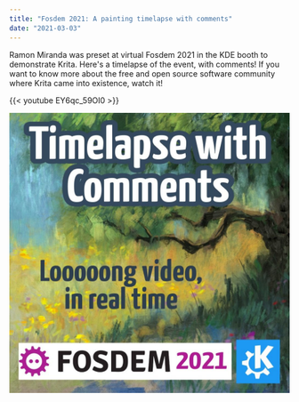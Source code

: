 ```yaml
---
title: "Fosdem 2021: A painting timelapse with comments"
date: "2021-03-03"
---
```


Ramon Miranda was preset at virtual Fosdem 2021 in the KDE booth to demonstrate Krita. Here's a timelapse of the event, with comments! If you want to know more about the free and open source software community where Krita came into existence, watch it!

{{< youtube EY6qc_59OI0 >}}

[![](../images/promo-Fosdem-Krita-2021-1024px-1024x1024.jpg)](https://krita.org/wp-content/uploads/2021/03/promo-Fosdem-Krita-2021-1024px.jpg)
